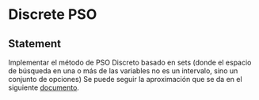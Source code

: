 # Discrete PSO


## Statement
Implementar el método de PSO Discreto basado en sets (donde el espacio de búsqueda en una o más de las variables no es un intervalo, sino un conjunto de opciones) Se puede seguir la aproximación que se da en el siguiente [documento](http://www.cs.us.es/~fsancho/ficheros/IA2019/Set-BasedPSO.pdf).

